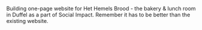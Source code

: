 Building one-page website for Het Hemels Brood - the bakery & lunch room in Duffel as a part of Social Impact.
Remember it has to be better than the existing website.
